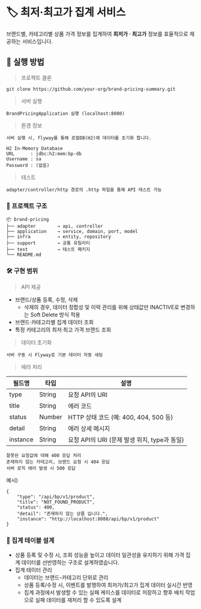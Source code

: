 # 🏷️ 최저·최고가 집계 서비스
브랜드별, 카테고리별 상품 가격 정보를 집계하여 **최저가 · 최고가** 정보를 효율적으로 제공하는 서비스입니다.

## 🚀 실행 방법
> 프로젝트 클론
```
git clone https://github.com/your-org/brand-pricing-summary.git
```

> 서버 실행
```
BrandPricingApplication 실행 (localhost:8080)
```

> 환경 정보
```
서버 실행 시, flyway를 통해 로컬DB(H2)에 데이터를 초기화 합니다.

H2 In-Memory Database
URL      : jdbc:h2:mem:bp-db
Username : sa
Password : (없음)
```

> 테스트
```
adapter/controller/http 경로의 .http 파일을 통해 API 테스트 가능
```

### 📂 프로젝트 구조

```
📦 brand-pricing
├── adapter        → api, controller
├── application    → service, domain, port, model
├── infra          → entity, repository
├── support        → 공통 유틸리티
├── test           → 테스트 패키지
└── README.md
```  

### 🛠️ 구현 범위
> API 제공  

- 브랜드/상품 등록, 수정, 삭제
  - 삭제의 경우, 데이터 정합성 및 이력 관리를 위해 상태값만 INACTIVE로 변경하는 Soft Delete 방식 적용
- 브랜드·카테고리별 집계 데이터 조회  
- 특정 카테고리의 최저·최고 가격 브랜드 조회  


> 데이터 초기화
```
서버 구동 시 Flyway로 기본 데이터 자동 세팅
```

  
> 에러 처리

| 필드명   | 타입   | 설명                                           |
|--------|--------|------------------------------------------------|
| type   | String | 요청 API의 URI           |
| title  | String | 에러 코드       |
| status | Number | HTTP 상태 코드 (예: 400, 404, 500 등)              |
| detail | String | 에러 상세 메시지                       |
| instance | String | 요청 API의 URI (문제 발생 위치, type과 동일)        |


```
잘못된 요청값에 대해 400 응답 처리
존재하지 않는 카테고리, 브랜드 요청 시 404 응답
서버 로직 에러 발생 시 500 응답
```  
  
예시) 
```
{
    "type": "/api/bp/v1/product",
    "title": "NOT_FOUND_PRODUCT",
    "status": 400,
    "detail": "존재하지 않는 상품 입니다.",
    "instance": "http://localhost:8080/api/bp/v1/product"
}
```

### 📌 집계 테이블 설계
- 상품 등록 및 수정 시, 조회 성능을 높이고 데이터 일관성을 유지하기 위해 가격 집계 데이터를 선반영하는 구조로 설계하였습니다. 
- 집계 테이터 관리
  - 데이터는 브랜드-카테고리 단위로 관리
  - 상품 등록/수정 시, 이벤트를 발행하여 최저가/최고가 집계 데이터 실시간 반영
  - 집계 과정에서 발생할 수 있는 실패 케이스를 데이터로 저장하고 향후 배치 작업으로 실패 데이터를 재처리 할 수 있도록 설계



